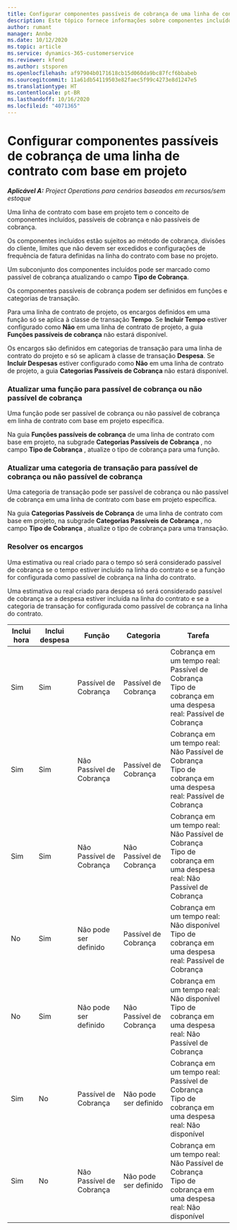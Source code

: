 ```yaml
---
title: Configurar componentes passíveis de cobrança de uma linha de contrato com base em projeto
description: Este tópico fornece informações sobre componentes incluídos, passíveis de cobrança e não passíveis de cobrança nas linhas do contrato.
author: rumant
manager: Annbe
ms.date: 10/12/2020
ms.topic: article
ms.service: dynamics-365-customerservice
ms.reviewer: kfend
ms.author: stsporen
ms.openlocfilehash: af97904b0171618cb15d060da9bc87fcf6bbabeb
ms.sourcegitcommit: 11a61db54119503e82faec5f99c4273e8d1247e5
ms.translationtype: HT
ms.contentlocale: pt-BR
ms.lasthandoff: 10/16/2020
ms.locfileid: "4071365"
---
```

# <a name="configure-chargeable-components-of-a-project-based-contract-line"></a>Configurar componentes passíveis de cobrança de uma linha de contrato com base em projeto

_**Aplicável A:** Project Operations para cenários baseados em recursos/sem estoque_

Uma linha de contrato com base em projeto tem o conceito de componentes incluídos, passíveis de cobrança e não passíveis de cobrança.

Os componentes incluídos estão sujeitos ao método de cobrança, divisões do cliente, limites que não devem ser excedidos e configurações de frequência de fatura definidas na linha do contrato com base no projeto.

Um subconjunto dos componentes incluídos pode ser marcado como passível de cobrança atualizando o campo **Tipo de Cobrança**.

Os componentes passíveis de cobrança podem ser definidos em funções e categorias de transação.

Para uma linha de contrato de projeto, os encargos definidos em uma função só se aplica à classe de transação **Tempo**. Se **Incluir Tempo** estiver configurado como **Não** em uma linha de contrato de projeto, a guia **Funções passíveis de cobrança** não estará disponível.

Os encargos são definidos em categorias de transação para uma linha de contrato do projeto e só se aplicam à classe de transação **Despesa**. Se **Incluir Despesas** estiver configurado como **Não** em uma linha de contrato de projeto, a guia **Categorias Passíveis de Cobrança** não estará disponível.

### <a name="update-a-role-to-be-chargeable-or-non-chargeable"></a>Atualizar uma função para passível de cobrança ou não passível de cobrança

Uma função pode ser passível de cobrança ou não passível de cobrança em linha de contrato com base em projeto específica.

Na guia **Funções passíveis de cobrança** de uma linha de contrato com base em projeto, na subgrade **Categorias Passíveis de Cobrança** , no campo **Tipo de Cobrança** , atualize o tipo de cobrança para uma função.

### <a name="update-a-transaction-category-to-be-chargeable-or-non-chargeable"></a>Atualizar uma categoria de transação para passível de cobrança ou não passível de cobrança

Uma categoria de transação pode ser passível de cobrança ou não passível de cobrança em uma linha de contrato com base em projeto específica.

Na guia **Categorias Passíveis de Cobrança** de uma linha de contrato com base em projeto, na subgrade **Categorias Passíveis de Cobrança** , no campo **Tipo de Cobrança** , atualize o tipo de cobrança para uma transação.

### <a name="resolve-chargeability"></a>Resolver os encargos

Uma estimativa ou real criado para o tempo só será considerado passível de cobrança se o tempo estiver incluído na linha do contrato e se a função for configurada como passível de cobrança na linha do contrato.

Uma estimativa ou real criado para despesa só será considerado passível de cobrança se a despesa estiver incluída na linha do contrato e se a categoria de transação for configurada como passível de cobrança na linha do contrato.

| Inclui hora | Inclui despesa | Função | Categoria | Tarefa |
| --- | --- | --- | --- | --- |
| Sim | Sim | Passível de Cobrança | Passível de Cobrança | Cobrança em um tempo real: Passível de Cobrança </br>Tipo de cobrança em uma despesa real: Passível de Cobrança |
| Sim | Sim | Não Passível de Cobrança | Passível de Cobrança | Cobrança em um tempo real: Não Passível de Cobrança </br>Tipo de cobrança em uma despesa real: Passível de Cobrança |
| Sim | Sim | Não Passível de Cobrança | Não Passível de Cobrança | Cobrança em um tempo real: Não Passível de Cobrança </br>Tipo de cobrança em uma despesa real: Não Passível de Cobrança |
| No | Sim | Não pode ser definido | Passível de Cobrança | Cobrança em um tempo real: Não disponível </br>Tipo de cobrança em uma despesa real: Passível de Cobrança |
| No | Sim | Não pode ser definido | Não Passível de Cobrança | Cobrança em um tempo real: Não disponível </br>Tipo de cobrança em uma despesa real: Não Passível de Cobrança |
| Sim | No | Passível de Cobrança | Não pode ser definido | Cobrança em um tempo real: Passível de Cobrança </br>Tipo de cobrança em uma despesa real: Não disponível |
| Sim | No | Não Passível de Cobrança | Não pode ser definido | Cobrança em um tempo real: Não Passível de Cobrança </br> Tipo de cobrança em uma despesa real: Não disponível |
